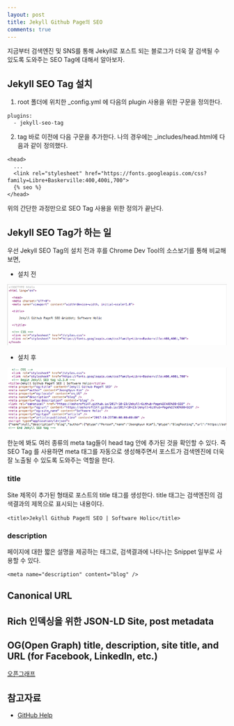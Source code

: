 ```yaml
---
layout: post
title: Jekyll Github Page의 SEO
comments: true
---
```

지금부터 검색엔진 및 SNS를 통해 Jekyll로 포스트 되는 블로그가 더욱 잘 검색될 수 있도록 도와주는 SEO Tag에 대해서 알아보자.

## Jekyll SEO Tag 설치
1. root 폴더에 위치한 _config.yml 에 다음의 plugin 사용을 위한 구문을 정의한다. 
~~~
plugins:
  - jekyll-seo-tag
~~~

2. </head> tag 바로 이전에 다음 구문을 추가한다. 나의 경우에는 _includes/head.html에 다음과 같이 정의했다.
~~~
<head>
  ...
  <link rel="stylesheet" href="https://fonts.googleapis.com/css?family=Libre+Baskerville:400,400i,700">
  {% seo %}
</head>
~~~

위의 간단한 과정만으로 SEO Tag 사용을 위한 정의가 끝난다.

## Jekyll SEO Tag가 하는 일
우선 Jekyll SEO Tag의 설치 전과 후를 Chrome Dev Tool의 소스보기를 통해 비교해 보면,

- 설치 전

![1](../assets/image/2017/10/23/1.png)

- 설치 후

![2](../assets/image/2017/10/23/2.png)

한눈에 봐도 여러 종류의 meta tag들이 head tag 안에 추가된 것을 확인할 수 있다.
즉 SEO Tag 를 사용하면 meta 태그를 자동으로 생성해주면서 포스트가 검색엔진에 더욱 잘 노출될 수 있도록 도와주는 역할을 한다.  

### title
Site 제목이 추가된 형태로 포스트의 title 태그를 생성한다. 
title 태그는 검색엔진의 검색결과의 제목으로 표시되는 내용이다.
~~~
<title>Jekyll Github Page의 SEO | Software Holic</title>
~~~

### description
페이지에 대한 짧은 설명을 제공하는 태그로, 검색결과에 나타나는 Snippet 일부로 사용할 수 있다.
~~~
<meta name="description" content="blog" />
~~~

## Canonical URL

## Rich 인덱싱을 위한 JSON-LD Site, post metadata 

## OG(Open Graph) title, description, site title, and URL (for Facebook, LinkedIn, etc.)
[오픈그래프](http://ogp.me/)

## 참고자료
 - [GitHub Help](https://help.github.com/articles/search-engine-optimization-for-github-pages/)